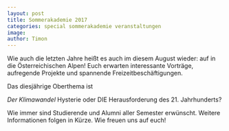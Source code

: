 ```yaml
---
layout: post
title: Sommerakademie 2017
categories: special sommerakademie veranstaltungen
image: 
author: Timon
---
```


Wie auch die letzten Jahre heißt es auch im diesem August wieder: auf in die Österreichischen Alpen! 
Euch erwarten interessante Vorträge, aufregende Projekte und spannende Freizeitbeschäftigungen. 

Das diesjährige Oberthema ist

*Der Klimawandel*
Hysterie oder DIE Herausforderung des 21. Jahrhunderts?

Wie immer sind Studierende und Alumni aller Semester erwünscht. Weitere Informationen folgen in Kürze.
Wie freuen uns auf euch!
